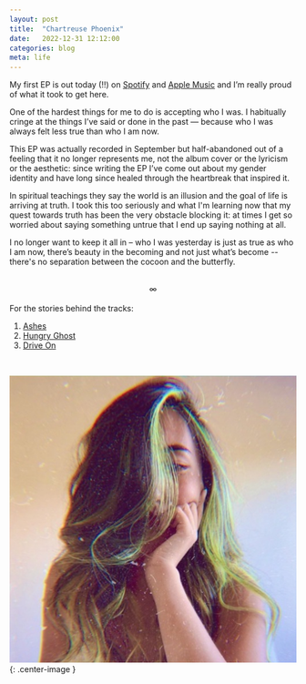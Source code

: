 ```yaml
---
layout: post
title:  "Chartreuse Phoenix"
date:   2022-12-31 12:12:00
categories: blog
meta: life
---
```


My first EP is out today (!!) on [Spotify](https://open.spotify.com/album/2p9qv4jN1kTiUrUNse9inb?si=KENUTmwoTo-xI4rRUKmHKw) and [Apple Music](https://music.apple.com/us/album/chartreuse-phoenix-single/1661683512) and I’m really proud of what it took to get here.

One of the hardest things for me to do is accepting who I was. I habitually cringe at the things I’ve said or done in the past — because who I was always felt less true than who I am now.

This EP was actually recorded in September but half-abandoned out of a feeling that it no longer represents me, not the album cover or the lyricism or the aesthetic: since writing the EP I’ve come out about my gender identity and have long since healed through the heartbreak that inspired it.

In spiritual teachings they say the world is an illusion and the goal of life is arriving at truth. I took this too seriously and what I'm learning now that my quest towards truth has been the very obstacle blocking it: at times I get so worried about saying something untrue that I end up saying nothing at all.

I no longer want to keep it all in – who I was yesterday is just as true as who I am now, there’s beauty in the becoming and not just what’s become -- there's no separation between the cocoon and the butterfly.

<br />
<div align="center"> ∞ </div>
<br />
For the stories behind the tracks:

1. [Ashes](https://zanny.net/blog/2023/01/02/ashes.html)
2. [Hungry Ghost](https://zanny.net/blog/2023/01/03/hungry-ghost.html)
3. [Drive On](https://zanny.net/blog/2023/01/04/drive-on.html)

<br />

![chartreuse phoenix](/images/chartreuse-phoenix.jpeg){: .center-image }
